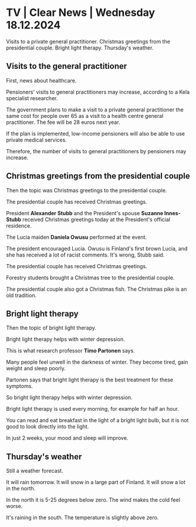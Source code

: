 # TV \| Clear News \| Wednesday 18.12.2024

Visits to a private general practitioner. Christmas greetings from the presidential couple. Bright light therapy. Thursday's weather.

## Visits to the general practitioner

First, news about healthcare.

Pensioners' visits to general practitioners may increase, according to a Kela specialist researcher.

The government plans to make a visit to a private general practitioner the same cost for people over 65 as a visit to a health centre general practitioner. The fee will be 28 euros next year.

If the plan is implemented, low-income pensioners will also be able to use private medical services.

Therefore, the number of visits to general practitioners by pensioners may increase.

## Christmas greetings from the presidential couple

Then the topic was Christmas greetings to the presidential couple.

The presidential couple has received Christmas greetings.

President **Alexander Stubb** and the President's spouse **Suzanne Innes-Stubb** received Christmas greetings today at the President's official residence.

The Lucia maiden **Daniela Owusu** performed at the event.

The president encouraged Lucia. Owusu is Finland's first brown Lucia, and she has received a lot of racist comments. It's wrong, Stubb said.

The presidential couple has received Christmas greetings.

Forestry students brought a Christmas tree to the presidential couple.

The presidential couple also got a Christmas fish. The Christmas pike is an old tradition.

## Bright light therapy

Then the topic of bright light therapy.

Bright light therapy helps with winter depression.

This is what research professor **Timo Partonen** says.

Many people feel unwell in the darkness of winter. They become tired, gain weight and sleep poorly.

Partonen says that bright light therapy is the best treatment for these symptoms.

So bright light therapy helps with winter depression.

Bright light therapy is used every morning, for example for half an hour.

You can read and eat breakfast in the light of a bright light bulb, but it is not good to look directly into the light.

In just 2 weeks, your mood and sleep will improve.

## Thursday's weather

Still a weather forecast.

It will rain tomorrow. It will snow in a large part of Finland. It will snow a lot in the north.

In the north it is 5-25 degrees below zero. The wind makes the cold feel worse.

It's raining in the south. The temperature is slightly above zero.
